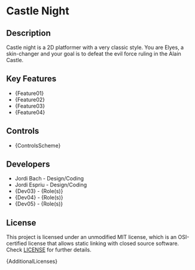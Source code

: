 # Castle Night

## Description

Castle night is a 2D platformer with a very classic style.
You are Elyes, a skin-changer and your goal is to defeat the evil force ruling in the Alain Castle.

## Key Features

 - {Feature01}
 - {Feature02}
 - {Feature03}
 - {Feature04}
 
## Controls

 - {ControlsScheme}

## Developers

 - Jordi Bach - Design/Coding
 - Jordi Espriu - Design/Coding
 - {Dev03} - {Role(s)}
 - {Dev04} - {Role(s)}
 - {Dev05} - {Role(s)}

## License

This project is licensed under an unmodified MIT license, which is an OSI-certified license that allows static linking with closed source software. Check [LICENSE](LICENSE) for further details.

{AdditionalLicenses}
